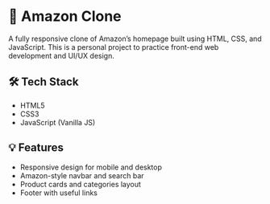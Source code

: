 # 🛒 Amazon Clone

A fully responsive clone of Amazon’s homepage built using HTML, CSS, and JavaScript. This is a personal project to practice front-end web development and UI/UX design.



## 🛠 Tech Stack
- HTML5
- CSS3
- JavaScript (Vanilla JS)


## 💡 Features
- Responsive design for mobile and desktop
- Amazon-style navbar and search bar
- Product cards and categories layout
- Footer with useful links



